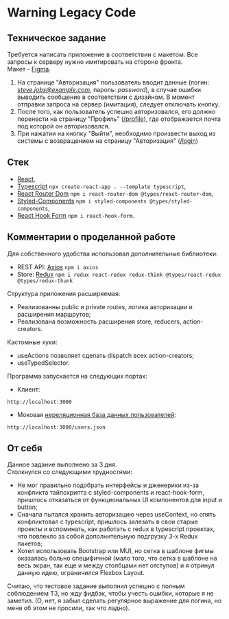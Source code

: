 # Warning Legacy Code

## Техническое задание
Требуется написать приложение в соответствии с макетом. Все запросы к серверу нужно имитировать на стороне фронта. </br>
Макет - [Figma](https://www.figma.com/file/jyTp0gnYwVBkppUgab90ju/Only-forms?node-id=0%3A1).
1. На странице "Авторизация" пользователь вводит данные (логин: *steve.jobs@example.com*, пароль: *password*), в случае ошибки выводить сообщение в соответствии с дизайном. В момент отправки запроса на сервер (имитация), следует отключать кнопку.
2. После того, как пользователь успешно авторизовался, его должно перенести на страницу "Профиль" ([/profile](https://github.com/TROLLred/only/blob/main/src/pages/Profile.tsx)), где отображается почта под которой он авторизовался.
3. При нажатии на кнопку "Выйти", необходимо произвести выход из системы с возвращением на страницу "Авторизация" ([/login](https://github.com/TROLLred/only/blob/main/src/pages/Login.tsx))
## Стек
- [React](https://ru.reactjs.org/), 
- [Typescript](https://create-react-app.dev/docs/adding-typescript/) `npx create-react-app . --template typescript`, 
- [React Router Dom](https://www.npmjs.com/package/react-router-dom) `npm i react-router-dom @types/react-router-dom`, 
- [Styled-Components](https://styled-components.com/) `npm i styled-components @types/styled-components`,
- [React Hook Form](https://react-hook-form.com/ru/) `npm i react-hook-form`.

## Комментарии о проделанной работе
Для собственного удобства использовал дополнительные библиотеки:
- REST API: [Axios](https://www.npmjs.com/package/axios) `npm i axios`
- Store: [Redux](https://redux.js.org/) `npm i redux react-redux redux-think @types/react-redux @types/redux-thunk`

Структура приложения расширяемая:
- Реализованны public и private routes, логика авторизации и расширения маршрутов;
- Реализована возможность расширения store, reducers, action-creators.

Кастомные хуки:
- useActions позволяет сделать dispatch всех action-creators;
- useTypedSelector.

Программа запускается на следующих портах:
- Клиент:
```
http://localhost:3000
```
- Моковая [нереляционная база данных пользователей](https://github.com/TROLLred/only/blob/main/public/users.json):
```
http://localhost:3000/users.json
```
## От себя
Данное задание выполнено за 3 дня. </br>
Столкнулся со следующими трудностями:
- Не мог правильно подобрать интерфейсы и дженерики из-за конфликта тайпскрипта с styled-components и react-hook-form, пришлось отказаться от функциональных UI компонентов для input и button;
- Сначала пытался хранить авторизацию через useContext, но опять конфликтовал с typescript, пришлось залезать в свои старые проекты и вспоминать, как работать с redux в typescript проектах, что повлекло за собой дополнительную подгрузку 3-х Redux пакетов;
- Хотел использовать Bootstrap или MUI, но сетка в шаблоне фигмы оказалась больно специфичной (мало того, что сетка в шаблоне на весь экран, так еще и между столбцами нет отступов) и я отринул данную идею, ограничился Flexbox Layout.

Считаю, что тестовое задание выполнил успешно с полным соблюдением ТЗ, но жду фидбэк, чтобы учесть ошибки, которые я не заметил. (О, нет, я забыл сделать регулярное выражение для логина, но меня об этом не просили, так что ладно).
